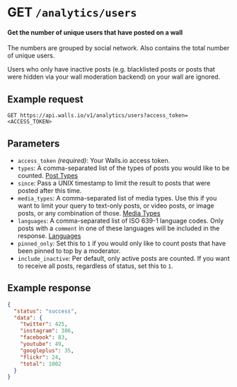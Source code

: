 # GET `/analytics/users`

#### Get the number of unique users that have posted on a wall

The numbers are grouped by social network. Also contains the total number of unique users.

Users who only have inactive posts (e.g. blacklisted posts or posts that were hidden via your wall moderation backend) on your wall are ignored.

## Example request
```
GET https://api.walls.io/v1/analytics/users?access_token=<ACCESS_TOKEN>
```

## Parameters
- `access_token` *(required)*: Your Walls.io access token.
- `types`: A comma-separated list of the types of posts you would like to be counted. [Post Types]
- `since`: Pass a UNIX timestamp to limit the result to posts that were posted after this time.
- `media_types`: A comma-separated list of media types. Use this if you want to limit your query to text-only posts, or video posts, or image posts, or any combination of those. [Media Types]
- `languages`: A comma-separated list of ISO 639-1 language codes. Only posts with a `comment` in one of these languages will be included in the response. [Languages]
- `pinned_only`: Set this to `1` if you would only like to count posts that have been pinned to top by a moderator.
- `include_inactive`: Per default, only active posts are counted. If you want to receive all posts, regardless of status, set this to `1`.

## Example response

```json
{
  "status": "success",
  "data": {
    "twitter": 425,
    "instagram": 386,
    "facebook": 83,
    "youtube": 49,
    "googleplus": 35,
    "flickr": 24,
    "total": 1002
  }
}
```

[Languages]: ../Languages.md "List of possible languages and language codes"
[Media Types]: ../Media_Types.md "List of media types"
[Post Types]: ../Post_Types.md "List of possible post types"
